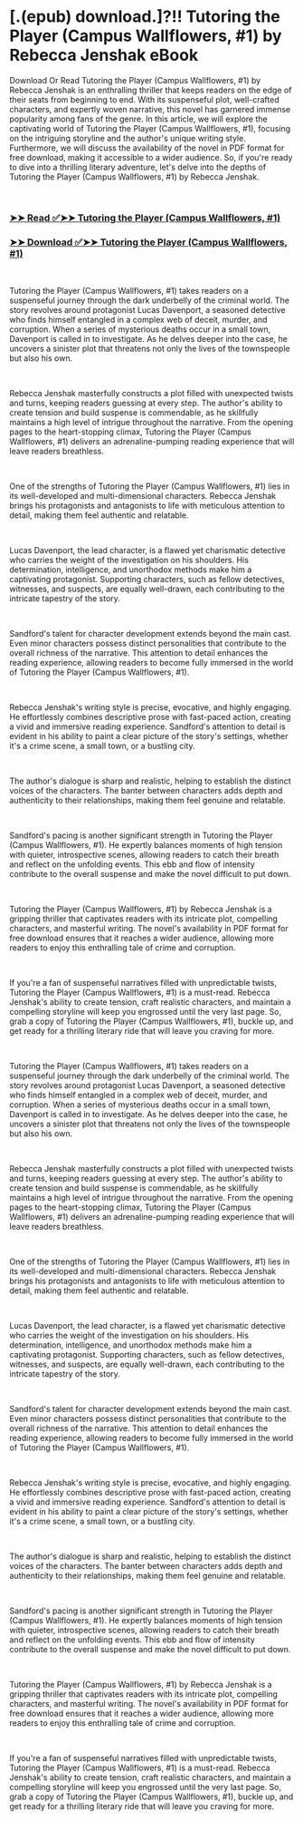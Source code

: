 # [.(epub) download.]?!! Tutoring the Player (Campus Wallflowers, #1) by Rebecca Jenshak eBook

<p>Download Or Read Tutoring the Player (Campus Wallflowers, #1) by Rebecca Jenshak is an enthralling thriller that keeps readers on the edge of their seats from beginning to end. With its suspenseful plot, well-crafted characters, and expertly woven narrative, this novel has garnered immense popularity among fans of the genre. In this article, we will explore the captivating world of Tutoring the Player (Campus Wallflowers, #1), focusing on the intriguing storyline and the author's unique writing style. Furthermore, we will discuss the availability of the novel in PDF format for free download, making it accessible to a wider audience. So, if you're ready to dive into a thrilling literary adventure, let's delve into the depths of Tutoring the Player (Campus Wallflowers, #1) by Rebecca Jenshak.</p>
<p>&nbsp;</p>

### [➤➤ Read ✅➤➤ Tutoring the Player (Campus Wallflowers, #1)](https://pdfworldcenter.com/?book=60153350)

### [➤➤ Download ✅➤➤ Tutoring the Player (Campus Wallflowers, #1)](https://pdfworldcenter.com/?book=60153350)

<p>&nbsp;</p>
<p>Tutoring the Player (Campus Wallflowers, #1) takes readers on a suspenseful journey through the dark underbelly of the criminal world. The story revolves around protagonist Lucas Davenport, a seasoned detective who finds himself entangled in a complex web of deceit, murder, and corruption. When a series of mysterious deaths occur in a small town, Davenport is called in to investigate. As he delves deeper into the case, he uncovers a sinister plot that threatens not only the lives of the townspeople but also his own.</p>
<p>&nbsp;</p>
<p>Rebecca Jenshak masterfully constructs a plot filled with unexpected twists and turns, keeping readers guessing at every step. The author's ability to create tension and build suspense is commendable, as he skillfully maintains a high level of intrigue throughout the narrative. From the opening pages to the heart-stopping climax, Tutoring the Player (Campus Wallflowers, #1) delivers an adrenaline-pumping reading experience that will leave readers breathless.</p>
<p>&nbsp;</p>
<p>One of the strengths of Tutoring the Player (Campus Wallflowers, #1) lies in its well-developed and multi-dimensional characters. Rebecca Jenshak brings his protagonists and antagonists to life with meticulous attention to detail, making them feel authentic and relatable.</p>
<p>&nbsp;</p>
<p>Lucas Davenport, the lead character, is a flawed yet charismatic detective who carries the weight of the investigation on his shoulders. His determination, intelligence, and unorthodox methods make him a captivating protagonist. Supporting characters, such as fellow detectives, witnesses, and suspects, are equally well-drawn, each contributing to the intricate tapestry of the story.</p>
<p>&nbsp;</p>
<p>Sandford's talent for character development extends beyond the main cast. Even minor characters possess distinct personalities that contribute to the overall richness of the narrative. This attention to detail enhances the reading experience, allowing readers to become fully immersed in the world of Tutoring the Player (Campus Wallflowers, #1).</p>
<p>&nbsp;</p>
<p>Rebecca Jenshak's writing style is precise, evocative, and highly engaging. He effortlessly combines descriptive prose with fast-paced action, creating a vivid and immersive reading experience. Sandford's attention to detail is evident in his ability to paint a clear picture of the story's settings, whether it's a crime scene, a small town, or a bustling city.</p>
<p>&nbsp;</p>
<p>The author's dialogue is sharp and realistic, helping to establish the distinct voices of the characters. The banter between characters adds depth and authenticity to their relationships, making them feel genuine and relatable.</p>
<p>&nbsp;</p>
<p>Sandford's pacing is another significant strength in Tutoring the Player (Campus Wallflowers, #1). He expertly balances moments of high tension with quieter, introspective scenes, allowing readers to catch their breath and reflect on the unfolding events. This ebb and flow of intensity contribute to the overall suspense and make the novel difficult to put down.</p>
<p>&nbsp;</p>
<p>Tutoring the Player (Campus Wallflowers, #1) by Rebecca Jenshak is a gripping thriller that captivates readers with its intricate plot, compelling characters, and masterful writing. The novel's availability in PDF format for free download ensures that it reaches a wider audience, allowing more readers to enjoy this enthralling tale of crime and corruption.</p>
<p>&nbsp;</p>
<p>If you're a fan of suspenseful narratives filled with unpredictable twists, Tutoring the Player (Campus Wallflowers, #1) is a must-read. Rebecca Jenshak's ability to create tension, craft realistic characters, and maintain a compelling storyline will keep you engrossed until the very last page. So, grab a copy of Tutoring the Player (Campus Wallflowers, #1), buckle up, and get ready for a thrilling literary ride that will leave you craving for more.</p>
<p>&nbsp;</p>
<p>Tutoring the Player (Campus Wallflowers, #1) takes readers on a suspenseful journey through the dark underbelly of the criminal world. The story revolves around protagonist Lucas Davenport, a seasoned detective who finds himself entangled in a complex web of deceit, murder, and corruption. When a series of mysterious deaths occur in a small town, Davenport is called in to investigate. As he delves deeper into the case, he uncovers a sinister plot that threatens not only the lives of the townspeople but also his own.</p>
<p>&nbsp;</p>
<p>Rebecca Jenshak masterfully constructs a plot filled with unexpected twists and turns, keeping readers guessing at every step. The author's ability to create tension and build suspense is commendable, as he skillfully maintains a high level of intrigue throughout the narrative. From the opening pages to the heart-stopping climax, Tutoring the Player (Campus Wallflowers, #1) delivers an adrenaline-pumping reading experience that will leave readers breathless.</p>
<p>&nbsp;</p>
<p>One of the strengths of Tutoring the Player (Campus Wallflowers, #1) lies in its well-developed and multi-dimensional characters. Rebecca Jenshak brings his protagonists and antagonists to life with meticulous attention to detail, making them feel authentic and relatable.</p>
<p>&nbsp;</p>
<p>Lucas Davenport, the lead character, is a flawed yet charismatic detective who carries the weight of the investigation on his shoulders. His determination, intelligence, and unorthodox methods make him a captivating protagonist. Supporting characters, such as fellow detectives, witnesses, and suspects, are equally well-drawn, each contributing to the intricate tapestry of the story.</p>
<p>&nbsp;</p>
<p>Sandford's talent for character development extends beyond the main cast. Even minor characters possess distinct personalities that contribute to the overall richness of the narrative. This attention to detail enhances the reading experience, allowing readers to become fully immersed in the world of Tutoring the Player (Campus Wallflowers, #1).</p>
<p>&nbsp;</p>
<p>Rebecca Jenshak's writing style is precise, evocative, and highly engaging. He effortlessly combines descriptive prose with fast-paced action, creating a vivid and immersive reading experience. Sandford's attention to detail is evident in his ability to paint a clear picture of the story's settings, whether it's a crime scene, a small town, or a bustling city.</p>
<p>&nbsp;</p>
<p>The author's dialogue is sharp and realistic, helping to establish the distinct voices of the characters. The banter between characters adds depth and authenticity to their relationships, making them feel genuine and relatable.</p>
<p>&nbsp;</p>
<p>Sandford's pacing is another significant strength in Tutoring the Player (Campus Wallflowers, #1). He expertly balances moments of high tension with quieter, introspective scenes, allowing readers to catch their breath and reflect on the unfolding events. This ebb and flow of intensity contribute to the overall suspense and make the novel difficult to put down.</p>
<p>&nbsp;</p>
<p>Tutoring the Player (Campus Wallflowers, #1) by Rebecca Jenshak is a gripping thriller that captivates readers with its intricate plot, compelling characters, and masterful writing. The novel's availability in PDF format for free download ensures that it reaches a wider audience, allowing more readers to enjoy this enthralling tale of crime and corruption.</p>
<p>&nbsp;</p>
<p>If you're a fan of suspenseful narratives filled with unpredictable twists, Tutoring the Player (Campus Wallflowers, #1) is a must-read. Rebecca Jenshak's ability to create tension, craft realistic characters, and maintain a compelling storyline will keep you engrossed until the very last page. So, grab a copy of Tutoring the Player (Campus Wallflowers, #1), buckle up, and get ready for a thrilling literary ride that will leave you craving for more.</p>
<p>&nbsp;</p>
